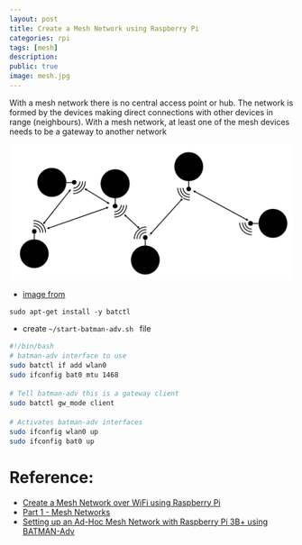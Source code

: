 ```yaml
---
layout: post
title: Create a Mesh Network using Raspberry Pi
categories: rpi
tags: [mesh]
description: 
public: true
image: mesh.jpg
---
```

With a mesh network there is no central access point or hub. The network is formed by the devices making direct connections with other devices in range (neighbours).
With a mesh network, at least one of the mesh devices needs to be a gateway to another network

![](/images/2020-01-31-13-07-00.png)
- [image from](https://github.com/binnes/WiFiMeshRaspberryPi/blob/master/part1/MESH.md)


```
sudo apt-get install -y batctl
```

- create `~/start-batman-adv.sh
` file 


```bash
#!/bin/bash
# batman-adv interface to use
sudo batctl if add wlan0
sudo ifconfig bat0 mtu 1468

# Tell batman-adv this is a gateway client
sudo batctl gw_mode client

# Activates batman-adv interfaces
sudo ifconfig wlan0 up
sudo ifconfig bat0 up
```

# Reference: 
- [Create a Mesh Network over WiFi using Raspberry Pi](https://github.com/binnes/WiFiMeshRaspberryPi/blob/master/README.md)
- [Part 1 - Mesh Networks](https://github.com/binnes/WiFiMeshRaspberryPi/blob/master/part1/PIMESH.md)
- [Setting up an Ad-Hoc Mesh Network with Raspberry Pi 3B+ using BATMAN-Adv](https://medium.com/swlh/setting-up-an-ad-hoc-mesh-network-with-raspberry-pi-3b-using-batman-adv-1c08ee565165)